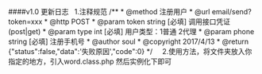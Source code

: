 ####v1.0 更新日志
    1.注释规范
    /**
     * @method 注册用户
     * @url    email/send?token=xxx
     * @http  POST
     * @param  token              string [必填] 调用接口凭证 (post|get)
     * @param  type               int    [必填] 用户类型：1普通 2代理
     * @param  phone              string [必填] 注册手机号
     * @author soul
     * @copyright 2017/4/13
     * @return {"status":false,"data":'失败原因',"code":0}
     */
     2.使用方法，将文件夹放入你指定的地方，引入word.class.php 然后实例化下即可
